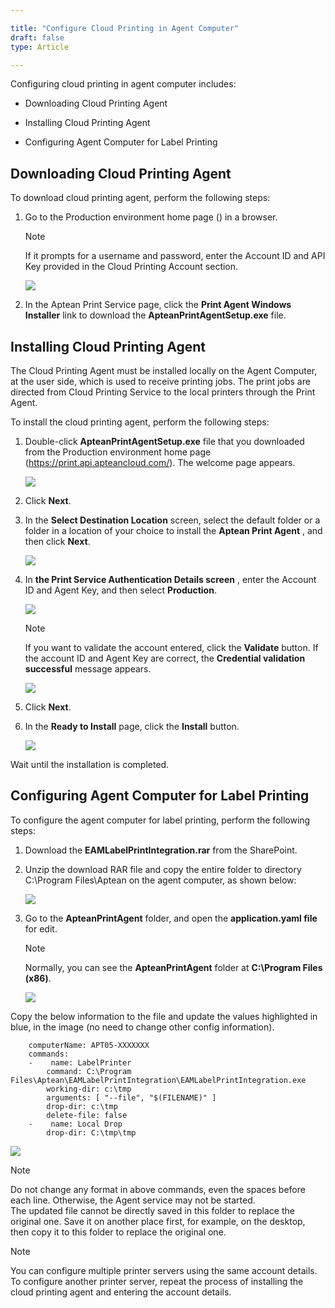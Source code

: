 ```yaml
---  

title: "Configure Cloud Printing in Agent Computer"  
draft: false 
type: Article

---
```


Configuring cloud printing in agent computer includes:

  * Downloading Cloud Printing Agent

  * Installing Cloud Printing Agent

  * Configuring Agent Computer for Label Printing

##  Downloading Cloud Printing Agent

To download cloud printing agent, perform the following steps:

  1. Go to the Production environment home page () in a browser.

      >[!Note]
      >If it prompts for a username and password, enter the Account ID and API Key provided in the Cloud Printing Account section.

      ![](../assets/cloud-print/IC/BC-icons/Configure%20Cloud%20Printing%20in.png)

   2. In the Aptean Print Service page, click the **Print Agent Windows Installer** link to download the **ApteanPrintAgentSetup.exe** file.

## Installing Cloud Printing Agent

The Cloud Printing Agent must be installed locally on the Agent Computer, at
the user side, which is used to receive printing jobs. The print jobs are
directed from Cloud Printing Service to the local printers through the Print
Agent.

To install the cloud printing agent, perform the following steps:

  1. Double-click **ApteanPrintAgentSetup.exe** file that you downloaded from the Production environment home page (https://print.api.apteancloud.com/). The welcome page appears.

      ![](../assets/cloud-print/IC/BC-icons/Configure%20Cloud%20Printing%20in_1.png)


  2. Click **Next**.

  3. In the **Select Destination Location** screen, select the default folder or a folder in a location of your choice to install the **Aptean Print Agent** , and then click **Next**.

      ![](../assets/cloud-print/IC/BC-icons/Configure%20Cloud%20Printing%20in_2.png)
 

  4. In **the Print Service Authentication Details screen** , enter the Account ID and Agent Key, and then select **Production**. 

      ![](../assets/cloud-print/IC/BC-icons/Configure%20Cloud%20Printing%20in_3.png)


      >[!Note]
      >If you want to validate the account entered, click the **Validate** button. If the account ID and Agent Key are correct, the **Credential validation successful** message appears.

        ![](../assets/cloud-print/IC/BC-icons/Configure%20Cloud%20Printing%20in.jpg)


  5. Click **Next**. 

  6. In the **Ready to Install** page, click the **Install** button. 

      ![](../assets/cloud-print/IC/BC-icons/Configure%20Cloud%20Printing%20in_1.jpg)



Wait until the installation is completed.

##  Configuring Agent Computer for Label Printing

To configure the agent computer for label printing, perform the following
steps:

  1. Download the **EAMLabelPrintIntegration.rar** from the SharePoint.

  2. Unzip the download RAR file and copy the entire folder to directory C:\Program Files\Aptean on the agent computer, as shown below: 

      ![](../assets/cloud-print/IC/BC-icons/Configure%20Cloud%20Printing%20in_2.jpg)


  3. Go to the **ApteanPrintAgent** folder, and open the **application.yaml file** for edit. 

      >[!Note]
      >Normally, you can see the **ApteanPrintAgent** folder at **C:\Program Files (x86)**.

      ![](../assets/cloud-print/IC/BC-icons/Configure%20Cloud%20Printing%20in_3.jpg)



Copy the below information to the file and update the values highlighted in
blue, in the image (no need to change other config information).

    
```
    computerName: APT05-XXXXXXX     
    commands:   
    -    name: LabelPrinter         
        command: C:\Program Files\Aptean\EAMLabelPrintIntegration\EAMLabelPrintIntegration.exe         
        working-dir: c:\tmp         
        arguments: [ "--file", "$(FILENAME)" ]         
        drop-dir: c:\tmp         
        delete-file: false       
    -    name: Local Drop         
        drop-dir: C:\tmp\tmp 
```
  ![](../assets/cloud-print/IC/BC-icons/Configure%20Cloud%20Printing%20in_4.jpg)


>[!Note]
>Do not change any format in above commands, even the spaces before each line.
Otherwise, the Agent service may not be started.  
The updated file cannot be directly saved in this folder to replace the original one. Save it on another place first, for example, on the desktop, then copy it to this folder to replace the original one.

>[!Note]
>You can configure multiple printer servers using the same account details. To
configure another printer server, repeat the process of installing the cloud
printing agent and entering the account details.

